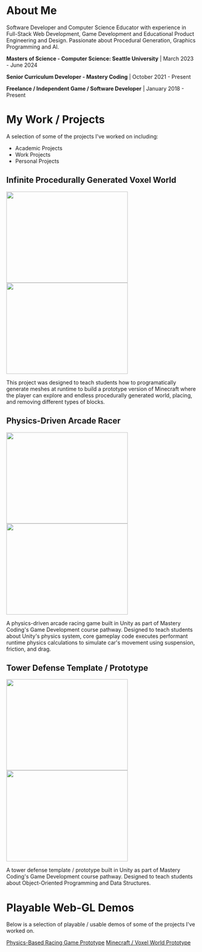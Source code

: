 # About Me

Software Developer and Computer Science Educator with experience in Full-Stack Web Development, Game Development and Educational Product Engineering and Design. Passionate about Procedural Generation, Graphics Programming and AI.

**Masters of Science - Computer Science: Seattle University** | March 2023 - June 2024

**Senior Curriculum Developer - Mastery Coding** | October 2021 - Present

**Freelance / Independent Game / Software Developer** | January 2018 - Present

# My Work / Projects

A selection of some of the projects I've worked on including:
- Academic Projects
- Work Projects
- Personal Projects

## Infinite Procedurally Generated Voxel World

<div display=flex flexDirection=row justifyContent=center> 
  <img src="https://github.com/torbenwb/mc-gd2/blob/main/visual-assets/u2-1.gif" width=320 height=240/>
  <img src="https://github.com/torbenwb/mc-gd2/blob/main/visual-assets/u2-2.gif" width=320 height=240/>
</div>

This project was designed to teach students how to programatically generate meshes at runtime to build a prototype version of Minecraft where the player can explore and endless procedurally generated world, placing, and removing different types of blocks.

## Physics-Driven Arcade Racer

<div display=flex flexDirection=row justifyContent=center> 
  <img src="https://github.com/torbenwb/mc-gd2/blob/main/visual-assets/u1-1.gif" width=320 height=240/>
  <img src="https://github.com/torbenwb/mc-gd2/blob/main/visual-assets/u1-2.gif" width=320 height=240/>
</div>

A physics-driven arcade racing game built in Unity as part of Mastery Coding's Game Development course pathway. Designed to teach students about Unity's physics system, core gameplay code executes performant runtime physics calculations to simulate car's movement using suspension, friction, and drag.

## Tower Defense Template / Prototype

<div display=flex flexDirection=row justifyContent=center> 
  <img src="https://github.com/torbenwb/mc-gd1-unit-7/blob/main/readme-assets/u7-2.gif" width=320 height=240/>
  <img src="https://github.com/torbenwb/mc-gd1-unit-7/blob/main/readme-assets/u7-3.gif" width=320 height=240/>
</div>

A tower defense template / prototype built in Unity as part of Mastery Coding's Game Development course pathway. Designed to teach students about Object-Oriented Programming and Data Structures.

# Playable Web-GL Demos

Below is a selection of playable / usable demos of some of the projects I've worked on.

[Physics-Based Racing Game Prototype](https://torbenwb.github.io/mc-gd2-unit-1-webgl-build/)
[Minecraft / Voxel World Prototype](https://torbenwb.github.io/mc-gd2-unit-2-webgl-build/)


